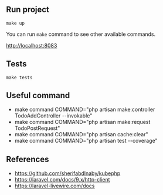 ## Run project

```
make up
```

You can run `make` command to see other available commands.

[http://localhost:8083](http://localhost:8083)

## Tests

```
make tests
```

## Useful command

- make command COMMAND="php artisan make:controller TodoAddController --invokable"
- make command COMMAND="php artisan make:request TodoPostRequest"
- make command COMMAND="php artisan cache:clear"
- make command COMMAND="php artisan test --coverage"

## References

- https://github.com/sherifabdlnaby/kubephp
- https://laravel.com/docs/9.x/http-client
- https://laravel-livewire.com/docs
